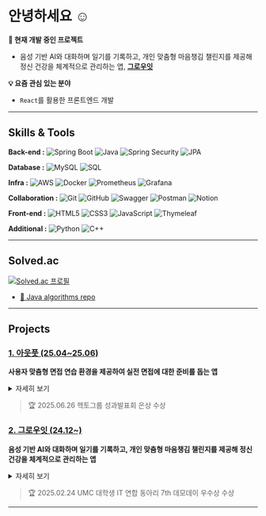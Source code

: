 # 안녕하세요 ☺️

**🚀 현재 개발 중인 프로젝트**

- 음성 기반 AI와 대화하며 일기를 기록하고, 개인 맞춤형 마음챙김 챌린지를 제공해 정신 건강을 체계적으로 관리하는 앱, **[그로우잇](https://github.com/7-umc-GrowIT)**


**💡 요즘 관심 있는 분야**
- `React`를 활용한 프론트엔드 개발

---

## Skills & Tools

**Back-end :**
![Spring Boot](https://img.shields.io/badge/Spring_Boot-6DB33F?style=flat-square&logo=spring&logoColor=white)
![Java](https://img.shields.io/badge/Java-007396?style=flat-square&logo=java&logoColor=white)
![Spring Security](https://img.shields.io/badge/Spring_Security-6DB33F?style=flat-square&logo=springsecurity&logoColor=white)
![JPA](https://img.shields.io/badge/JPA-6DB33F?style=flat-square)

**Database :**
![MySQL](https://img.shields.io/badge/MySQL-4479A1?style=flat-square&logo=mysql&logoColor=white)
![SQL](https://img.shields.io/badge/SQL-4479A1?style=flat-square)

**Infra :**
![AWS](https://img.shields.io/badge/AWS-232F3E?style=flat-square&logo=amazonaws&logoColor=white)
![Docker](https://img.shields.io/badge/Docker-2496ED?style=flat-square&logo=docker&logoColor=white)
![Prometheus](https://img.shields.io/badge/Prometheus-E6522C?style=flat-square&logo=prometheus&logoColor=white)
![Grafana](https://img.shields.io/badge/Grafana-F46800?style=flat-square&logo=grafana&logoColor=white)

**Collaboration :**
![Git](https://img.shields.io/badge/Git-F05032?style=flat-square&logo=git&logoColor=white)
![GitHub](https://img.shields.io/badge/GitHub-181717?style=flat-square&logo=github&logoColor=white)
![Swagger](https://img.shields.io/badge/Swagger-005F0F?style=flat-square&logo=swagger&logoColor=white)
![Postman](https://img.shields.io/badge/Postman-FF6C37?style=flat-square&logo=postman&logoColor=white)
![Notion](https://img.shields.io/badge/Notion-000000?style=flat-square&logo=notion&logoColor=white)

**Front-end :** ![HTML5](https://img.shields.io/badge/HTML5-E34F26?style=flat-square&logo=html5&logoColor=white)
![CSS3](https://img.shields.io/badge/CSS3-1572B6?style=flat-square&logo=css3&logoColor=white)
![JavaScript](https://img.shields.io/badge/JavaScript-F7DF1E?style=flat-square&logo=javascript&logoColor=black)
![Thymeleaf](https://img.shields.io/badge/Thymeleaf-005F0F?style=flat-square&logo=thymeleaf&logoColor=white)

**Additional :**
![Python](https://img.shields.io/badge/Python-3776AB?style=flat-square&logo=python&logoColor=white)
![C++](https://img.shields.io/badge/C++-00599C?style=flat-square&logo=cplusplus&logoColor=white)

---

## Solved.ac
[![Solved.ac 프로필](http://mazassumnida.wtf/api/v2/generate_badge?boj=imsyk)](https://solved.ac/imsyk)
- [📂 Java algorithms repo](https://github.com/syeongk/algorithm_java)

---

## Projects
### [1. 아웃풋 (25.04~25.06)](https://github.com/syeongk/output)
**사용자 맞춤형 면접 연습 환경을 제공하여 실전 면접에 대한 준비를 돕는 앱**

<details>
  <summary>자세히 보기</summary>
  <div markdown="1">

1. **Skills & Tools**
    - `Spring boot, Java, JPA` `MySQL` `kt cloud, Docker` `Thymleaf`
2. **Contributions**
   - **기획 및 디자인**: `서비스 기획`, `스토리보드(SB)`, `와이어프레임`, `UI/UX 디자인`
   - **백엔드**: 주요 기능(`AI 질문 생성`, `모의 면접`, `결과 리포트`) 포함 전체 API 구현 및 `Docker`를 활용한 `kt cloud` 서버 배포
   - **프론트엔드**: 관리자 페이지 개발 및 백엔드 로직 연동
   - **문서화 및 협업**: `요구사항 정의서`, `ERD`, `WBS`, `테스트 케이스` 작성, `Swagger`활용 API 명세 자동화
     </div>
</details>

> 🏆 2025.06.26 헥토그룹 성과발표회 은상 수상

### [2. 그로우잇 (24.12~)]((https://github.com/syeongk/growit-springboot))
**음성 기반 AI와 대화하며 일기를 기록하고, 개인 맞춤형 마음챙김 챌린지를 제공해 정신 건강을 체계적으로 관리하는 앱**

<details>
  <summary>자세히 보기</summary>
  <div markdown="1">

1. **Skills**
   - `Spring boot, Java, Spring Security, JPA` `MySQL` `AWS, Prometheus, Grafana`
2. **Contributions**
   - **인증 및 보안**: `Spring Security`, `JWT` 기반의 사용자 인증 시스템 구축
   - **AI 모델 파인튜닝**: `OpenAI ChatGPT 4o-mini` 모델 파인튜닝하여 맞춤형 피드백 제공
   - **배포 및 모니터링**: `AWS`활용 서버 배포 및 `Prometheus`, `Grafana` 서버 모니터링
   - **문서화 및 협업**: `ERD` 작성, `Swagger`활용 API 명세 자동화
     </div>
</details>
    
> 🏆 2025.02.24 UMC 대학생 IT 연합 동아리 7th 데모데이 우수상 수상

<!--
## Projects
### [1. Output (Apr 2025 - Jun 2025)](https://github.com/syeongk/output)
**An app that provides a personalized mock interview environment to help users prepare for real-life interviews.**

<details>
    <summary>Details</summary>
    <div markdown="1">

1. **Skills & Tools**
    - `Spring boot, Java, JPA` `MySQL` `kt cloud, Docker` `Thymleaf`
2. **Contributions**
    - **Planning & Design :** Led service planning, storyboarding (SB), wireframing, and UI/UX design. 
    - **Back-end :** Implemented all APIs for core features (AI question generation, mock interviews, results reports) and deployed the server to kt cloud using Docker. 
    - **Front-end:** Developed the admin page and integrated it with the back-end logic. 
    - **Documentation & Collaboration:** Authored requirements definitions, ERD, WBS, and test cases. Automated API documentation using Swagger.
    
   </div>
</details>

> 🏆 2025.06.26 | Hecto Group Performance Showcase | Silver prize

### [2. Growit (Dec 2024 - Feb 2025)](https://github.com/syeongk/growit-springboot)
**An app that helps users systematically manage their mental health by recording journals with a voice-based AI and providing personalized mindfulness challenges.**

<details>
    <summary>Details</summary>
    <div markdown="1">

1. **Skills & Tools**
    - `Spring boot, Java, Spring Security, JPA` `MySQL` `AWS, Prometheus, Grafana`
2. **Contributions**
    - **Authentication & Security:** Built a user authentication system using Spring Security and JWT.
    - **AI Model Fine-tuning:** Fine-tuned the OpenAI ChatGPT 4o-mini model to provide personalized feedback.
    - **Deployment & Monitoring:** Deployed the server using AWS and set up server monitoring with Prometheus and Grafana.
    - **Documentation & Collaboration:** Created ERD diagrams and automated API documentation using Swagger.
    
   </div>
</details>

> 🏆 2025.02.24 | UMC University IT Community 7th Demo Day | Excellence prize
-->

---
